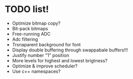 # TODO list!

- Optimize bitmap copy?
- Bit-pack bitmaps
- Free-running ADC
- Adc filtering
- Trsnaparent background for font
- Display double buffering through swappabale buffers!!!
- Justify number "1" position
- More levels for highest and lowest brigtness?
- Optimize & improve scheduler?
- Use c++ namespaces?